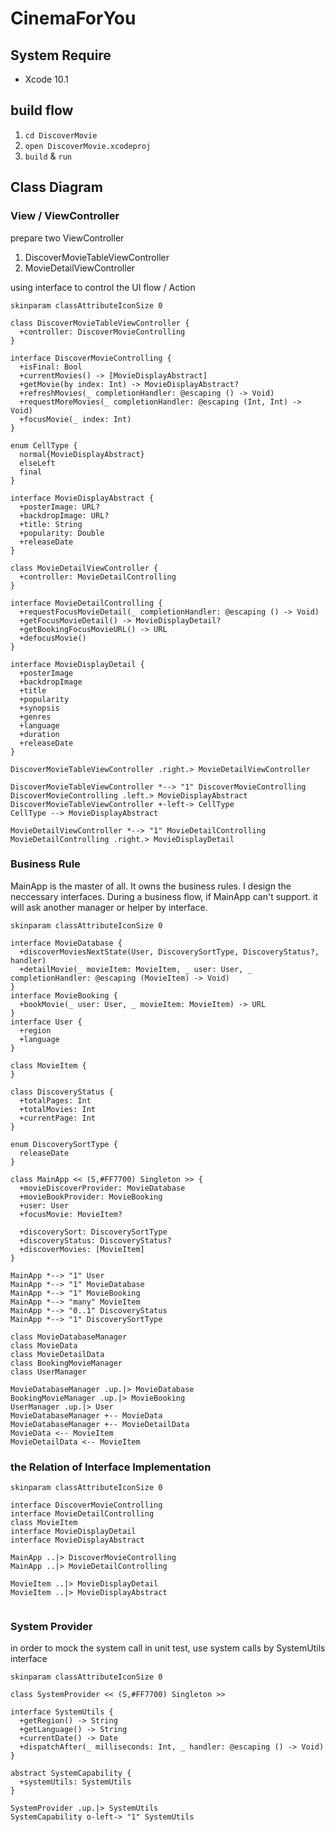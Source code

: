 # CinemaForYou

## System Require
- Xcode 10.1

## build flow
1. `cd DiscoverMovie`
2. `open DiscoverMovie.xcodeproj`
3. `build` & `run`

## Class Diagram

### View / ViewController
prepare two ViewController
1. DiscoverMovieTableViewController
2. MovieDetailViewController

using interface to control the UI flow / Action

```puml
skinparam classAttributeIconSize 0

class DiscoverMovieTableViewController {
  +controller: DiscoverMovieControlling
}

interface DiscoverMovieControlling {
  +isFinal: Bool
  +currentMovies() -> [MovieDisplayAbstract]
  +getMovie(by index: Int) -> MovieDisplayAbstract?
  +refreshMovies(_ completionHandler: @escaping () -> Void)
  +requestMoreMovies(_ completionHandler: @escaping (Int, Int) -> Void)
  +focusMovie(_ index: Int)
}

enum CellType {
  normal{MovieDisplayAbstract}
  elseLeft
  final
}

interface MovieDisplayAbstract {
  +posterImage: URL?
  +backdropImage: URL?
  +title: String
  +popularity: Double
  +releaseDate
}

class MovieDetailViewController {
  +controller: MovieDetailControlling
}

interface MovieDetailControlling {
  +requestFocusMovieDetail(_ completionHandler: @escaping () -> Void)
  +getFocusMovieDetail() -> MovieDisplayDetail?
  +getBookingFocusMovieURL() -> URL
  +defocusMovie()
}

interface MovieDisplayDetail {
  +posterImage
  +backdropImage
  +title
  +popularity
  +synopsis
  +genres
  +language
  +duration
  +releaseDate
}

DiscoverMovieTableViewController .right.> MovieDetailViewController

DiscoverMovieTableViewController *--> "1" DiscoverMovieControlling
DiscoverMovieControlling .left.> MovieDisplayAbstract
DiscoverMovieTableViewController +-left-> CellType
CellType --> MovieDisplayAbstract

MovieDetailViewController *--> "1" MovieDetailControlling
MovieDetailControlling .right.> MovieDisplayDetail

```

### Business Rule

MainApp is the master of all. It owns the business rules. I design the neccessary interfaces. During a business flow, if MainApp can't support. it will ask another manager or helper by interface.

```puml
skinparam classAttributeIconSize 0

interface MovieDatabase {
  +discoverMoviesNextState(User, DiscoverySortType, DiscoveryStatus?, handler)
  +detailMovie(_ movieItem: MovieItem, _ user: User, _ completionHandler: @escaping (MovieItem) -> Void)
}
interface MovieBooking {
  +bookMovie(_ user: User, _ movieItem: MovieItem) -> URL
}
interface User {
  +region
  +language
}

class MovieItem {
}

class DiscoveryStatus {
  +totalPages: Int
  +totalMovies: Int
  +currentPage: Int
}

enum DiscoverySortType {
  releaseDate
}

class MainApp << (S,#FF7700) Singleton >> {
  +movieDiscoverProvider: MovieDatabase
  +movieBookProvider: MovieBooking
  +user: User
  +focusMovie: MovieItem?

  +discoverySort: DiscoverySortType
  +discoveryStatus: DiscoveryStatus?
  +discoverMovies: [MovieItem]
}

MainApp *--> "1" User
MainApp *--> "1" MovieDatabase
MainApp *--> "1" MovieBooking
MainApp *--> "many" MovieItem
MainApp *--> "0..1" DiscoveryStatus
MainApp *--> "1" DiscoverySortType

class MovieDatabaseManager
class MovieData
class MovieDetailData
class BookingMovieManager
class UserManager

MovieDatabaseManager .up.|> MovieDatabase
BookingMovieManager .up.|> MovieBooking
UserManager .up.|> User
MovieDatabaseManager +-- MovieData
MovieDatabaseManager +-- MovieDetailData
MovieData <-- MovieItem
MovieDetailData <-- MovieItem

```

### the Relation of Interface Implementation

```puml
skinparam classAttributeIconSize 0

interface DiscoverMovieControlling
interface MovieDetailControlling
class MovieItem
interface MovieDisplayDetail
interface MovieDisplayAbstract

MainApp ..|> DiscoverMovieControlling
MainApp ..|> MovieDetailControlling

MovieItem ..|> MovieDisplayDetail
MovieItem ..|> MovieDisplayAbstract


```

### System Provider
in order to mock the system call in unit test, use system calls by SystemUtils interface

```puml
skinparam classAttributeIconSize 0

class SystemProvider << (S,#FF7700) Singleton >>

interface SystemUtils {
  +getRegion() -> String
  +getLanguage() -> String
  +currentDate() -> Date
  +dispatchAfter(_ milliseconds: Int, _ handler: @escaping () -> Void)
}

abstract SystemCapability {
  +systemUtils: SystemUtils
}

SystemProvider .up.|> SystemUtils
SystemCapability o-left-> "1" SystemUtils
```
